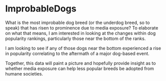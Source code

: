 # ImprobableDogs
What is the most improbable dog breed (or the underdog breed, so to speak) that has risen to prominence due to media exposure? To elaborate on what that means, I am interested in looking at the changes within dog popularity rankings, particularly those near the bottom of the ranks. 

I am looking to see if any of those dogs near the bottom experienced a rise in popularity correlating to the aftermath of a major dog-based event. 

Together, this data will paint a picture and hopefully provide insight as to whether media exposure can help less popular breeds be adopted from humane societies.
